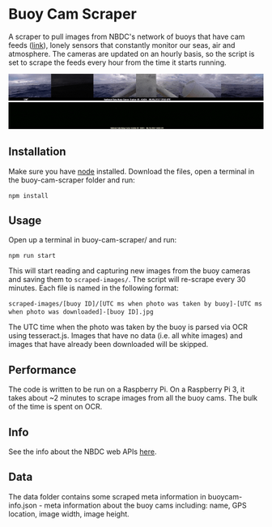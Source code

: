# Buoy Cam Scraper

A scraper to pull images from NBDC's network of buoys that have cam feeds ([link](http://www.ndbc.noaa.gov/buoycams.shtml)), lonely sensors that constantly monitor our seas, air and atmosphere. The cameras are updated on an hourly basis, so the script is set to scrape the feeds every hour from the time it starts running.

![](images/41424-optimize.gif)
![](images/51001-optimize.gif)

## Installation

Make sure you have [node](https://nodejs.org/en/) installed. Download the files, open a terminal in the buoy-cam-scraper folder and run:

```
npm install
```

## Usage

Open up a terminal in buoy-cam-scraper/ and run:

```
npm run start
```

This will start reading and capturing new images from the buoy cameras and saving them to `scraped-images/`. The script will re-scrape every 30 minutes. Each file is named in the following format:

```
scraped-images/[buoy ID]/[UTC ms when photo was taken by buoy]-[UTC ms when photo was downloaded]-[buoy ID].jpg
```

The UTC time when the photo was taken by the buoy is parsed via OCR using tesseract.js. Images that have no data (i.e. all white images) and images that have already been downloaded will be skipped.

## Performance

The code is written to be run on a Raspberry Pi. On a Raspberry Pi 3, it takes about ~2 minutes to scrape images from all the buoy cams. The bulk of the time is spent on OCR.

## Info

See the info about the NBDC web APIs [here](https://www.ndbc.noaa.gov/docs/ndbc_web_data_guide.pdf).

## Data

The data folder contains some scraped meta information in buoycam-info.json - meta information about the buoy cams including: name, GPS location, image width, image height.